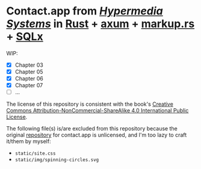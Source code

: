 # Contact.app from _[Hypermedia Systems]_ in [Rust] + [axum] + [markup.rs] + [SQLx]

[Hypermedia Systems]: https://hypermedia.systems
[Rust]: https://www.rust-lang.org
[axum]: https://github.com/tokio-rs/axum
[markup.rs]: https://github.com/utkarshkukreti/markup.rs
[SQLx]: https://github.com/launchbadge/sqlx/tree/main

WIP:

- [x] Chapter 03
- [x] Chapter 05
- [x] Chapter 06
- [x] Chapter 07
- [ ] …

The license of this repository is consistent with the book's
[Creative Commons Attribution-NonCommercial-ShareAlike 4.0 International Public License].

[Creative Commons Attribution-NonCommercial-ShareAlike 4.0 International Public License]: https://github.com/bigskysoftware/hypermedia-systems/blob/0f399f3a5c62605ac871950d32e250c55dab2b4b/book/LICENSE.txt

The following file(s) is/are excluded from this repository because the original
[repository](https://github.com/bigskysoftware/contact-app) for contact.app is
unlicensed, and I'm too lazy to craft it/them by myself:

- `static/site.css`
- `static/img/spinning-circles.svg`

